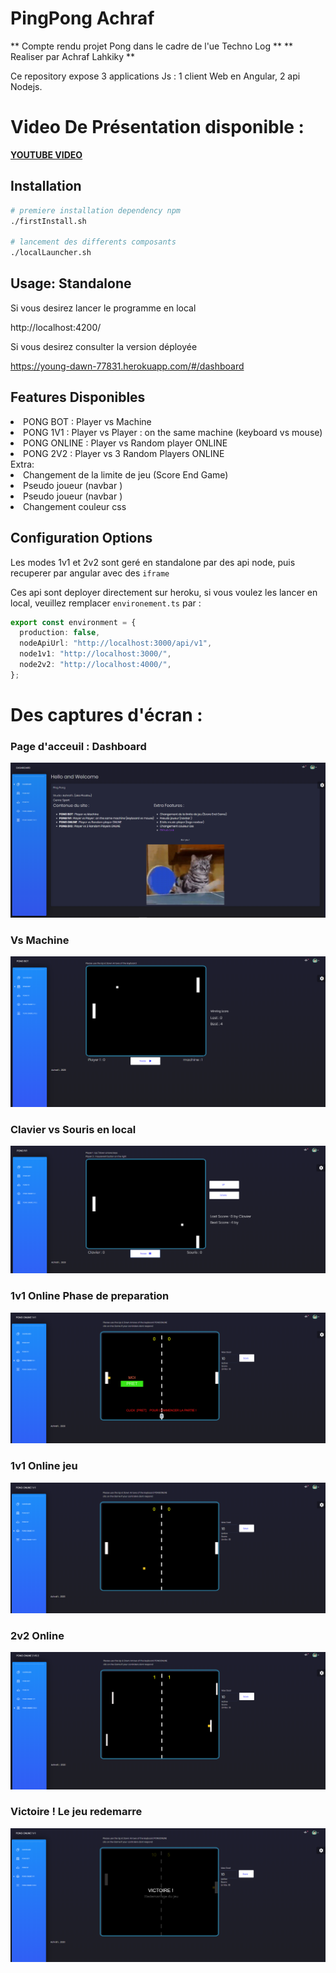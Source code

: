# PingPong Achraf

** Compte rendu projet Pong dans le cadre de l'ue Techno Log **
** Realiser par Achraf Lahkiky **

Ce repository expose 3 applications Js : 1 client Web en Angular, 2 api Nodejs.

# Video De Présentation disponible :

**[YOUTUBE VIDEO](https://youtu.be/rzPGfq2uELw)**

## Installation

```bash
# premiere installation dependency npm
./firstInstall.sh

# lancement des differents composants
./localLauncher.sh
```

## Usage: Standalone

Si vous desirez lancer le programme en local

http://localhost:4200/

Si vous desirez consulter la version déployée

https://young-dawn-77831.herokuapp.com/#/dashboard

## Features Disponibles

<li>PONG BOT : Player vs Machine </li>
<li>PONG 1V1 : Player vs Player : on the same machine (keyboard vs mouse)
 </li>
<li>PONG ONLINE : Player vs Random player ONLINE
 </li>
<li>PONG 2V2 : Player vs 3 Random Players ONLINE
 </li>
 Extra: 
<li>Changement de la limite de jeu (Score End Game)
 </li>
<li>Pseudo joueur (navbar )
 </li>
<li>Pseudo joueur (navbar )
 </li>
<li>Changement couleur css
 </li>

## Configuration Options

Les modes 1v1 et 2v2 sont geré en standalone par des api node, puis recuperer par angular avec des `iframe`

Ces api sont deployer directement sur heroku, si vous voulez les lancer en local, veuillez remplacer `environement.ts` par :

```ts
export const environment = {
  production: false,
  nodeApiUrl: "http://localhost:3000/api/v1",
  node1v1: "http://localhost:3000/",
  node2v2: "http://localhost:4000/",
};
```

# Des captures d'écran :

<h3>Page d'acceuil : Dashboard</h3>

![Alt text](./images/dashboard.PNG?raw=true "On Start")

<h3>Vs Machine </h3>

![Alt text](./images/pongbot.PNG?raw=true "On Start")

<h3>Clavier vs Souris en local</h3>

![Alt text](./images/pon1v1local.PNG?raw=true "On Start")

<h3>1v1 Online Phase de preparation </h3>

![Alt text](./images/online1v1P1.PNG?raw=true "On Start")

<h3>1v1 Online jeu </h3>

![Alt text](./images/online1v1P2.PNG?raw=true "On Start")

<h3>2v2 Online </h3>

![Alt text](./images/2v2.PNG?raw=true "On Start")

<h3>Victoire ! Le jeu redemarre </h3>

![Alt text](./images/1v1victoire.PNG?raw=true "On Start")
